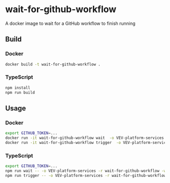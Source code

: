 # wait-for-github-workflow
A docker image to wait for a GitHub workflow to finish running

## Build

### Docker
```bash
docker build -t wait-for-github-workflow .
```

### TypeScript
```bash
npm install
npm run build
```

## Usage

### Docker
```bash
export GITHUB_TOKEN=...
docker run -it wait-for-github-workflow wait  -o VEV-platform-services -r wait-for-github-workflow -w "Build and Publish Docker Image" -b abcdef
docker run -it wait-for-github-workflow trigger  -o VEV-platform-services -r wait-for-github-workflow -w "Build and Publish Docker Image" -b main
```

### TypeScript
```bash
export GITHUB_TOKEN=...
npm run wait -- -o VEV-platform-services -r wait-for-github-workflow -w "Build and Publish Docker Image" -b abcdef
npm run trigger -- -o VEV-platform-services -r wait-for-github-workflow -w "Build and Publish Docker Image" -b main
```